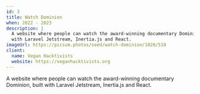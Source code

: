 ```yaml
---
id: 3
title: Watch Dominion
when: 2022 - 2023
description: |
  A website where people can watch the award-winning documentary Dominion, built
  with Laravel Jetstream, Inertia.js and React.
imageUrl: https://picsum.photos/seed/watch-dominion/1020/510
client:
  name: Vegan Hacktivists
  website: https://veganhacktivists.org
---
```


A website where people can watch the award-winning documentary Dominion, built
with Laravel Jetstream, Inertia.js and React.
